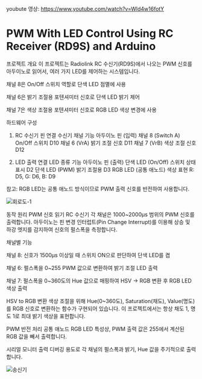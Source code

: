 youbute 영상:
https://www.youtube.com/watch?v=Wld4w16fotY

# PWM With LED Control Using RC Receiver (RD9S) and Arduino

프로젝트 개요
이 프로젝트는 Radiolink RC 수신기(RD9S)에서 나오는 PWM 신호를 아두이노로 읽어서, 여러 가지 LED를 제어하는 시스템입니다.

채널 8은 On/Off 스위치 역할로 단색 LED 점멸에 사용

채널 6은 밝기 조절용 포텐셔미터 신호로 단색 LED 밝기 제어

채널 7은 색상 조절용 포텐셔미터 신호로 RGB LED 색상 변경에 사용

하드웨어 구성
1) RC 수신기 핀 연결
수신기 채널	기능	아두이노 핀 (입력)
채널 8 (Switch A)	On/Off 스위치	D10
채널 6 (VrA)	밝기 조절 신호	D11
채널 7 (VrB)	색상 조절 신호	D12

2) LED 출력 연결
LED 종류	기능	아두이노 핀 (출력)
단색 LED (On/Off)	스위치 상태 표시	D2
단색 LED (PWM)	밝기 조절용	D3
RGB LED (공통 애노드)	색상 표현	R: D5, G: D6, B: D9

참고: RGB LED는 공통 애노드 방식이므로 PWM 출력 신호를 반전하여 사용합니다.

![회로도-1](https://github.com/user-attachments/assets/c00dfb31-f525-4984-bd1d-f9002a9bd4a9)

동작 원리
PWM 신호 읽기
RC 수신기 각 채널은 1000~2000μs 범위의 PWM 신호를 출력합니다.
아두이노는 핀 변경 인터럽트(Pin Change Interrupt)를 이용해 상승 및 하강 엣지를 감지하여 신호의 펄스폭을 측정합니다.

채널별 기능

채널 8: 신호가 1500μs 이상일 때 스위치 ON으로 판단하여 단색 LED를 켬

채널 6: 펄스폭을 0~255 PWM 값으로 변환하여 밝기 조절 LED 출력

채널 7: 펄스폭을 0~360도의 Hue 값으로 매핑하여 HSV → RGB 변환 후 RGB LED 색상 출력

HSV to RGB 변환
색상 조절을 위해 Hue(0~360도), Saturation(채도), Value(명도)를 RGB 신호로 변환하는 함수가 구현되어 있습니다.
이 프로젝트에서는 항상 채도 1, 명도 1로 최대 밝기 색상을 표현합니다.

PWM 반전 처리
공통 애노드 RGB LED 특성상, PWM 출력 값은 255에서 계산된 RGB 값을 빼서 출력합니다.

시리얼 모니터 출력
디버깅 용도로 각 채널의 펄스폭과 밝기, Hue 값을 주기적으로 출력합니다.

![송신기](https://github.com/user-attachments/assets/0e998258-6e91-4d66-a7db-3ed682ba79df)
